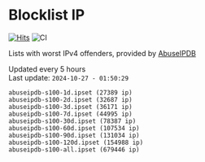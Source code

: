 # Blocklist IP

[![Hits](https://hits.seeyoufarm.com/api/count/incr/badge.svg?url=https%3A%2F%2Fgithub.com%2Fborestad%2Fblocklist-ip%2F&count_bg=%2379C83D&title_bg=%23555555&icon=&icon_color=%23E7E7E7&title=hits&edge_flat=false)](https://hits.seeyoufarm.com)  ![CI](https://img.shields.io/github/workflow/status/borestad/blocklist-ip/CI?style=flat-square)

Lists with worst IPv4 offenders, provided by [AbuseIPDB](https://www.abuseipdb.com/)

<!-- FOOTER-PLACEHOLDER -->
Updated every 5 hours<br>
Last update: `2024-10-27 - 01:50:29`
```
abuseipdb-s100-1d.ipset (27389 ip)
abuseipdb-s100-2d.ipset (32687 ip)
abuseipdb-s100-3d.ipset (36171 ip)
abuseipdb-s100-7d.ipset (44995 ip)
abuseipdb-s100-30d.ipset (78387 ip)
abuseipdb-s100-60d.ipset (107534 ip)
abuseipdb-s100-90d.ipset (131034 ip)
abuseipdb-s100-120d.ipset (154988 ip)
abuseipdb-s100-all.ipset (679446 ip)
```
